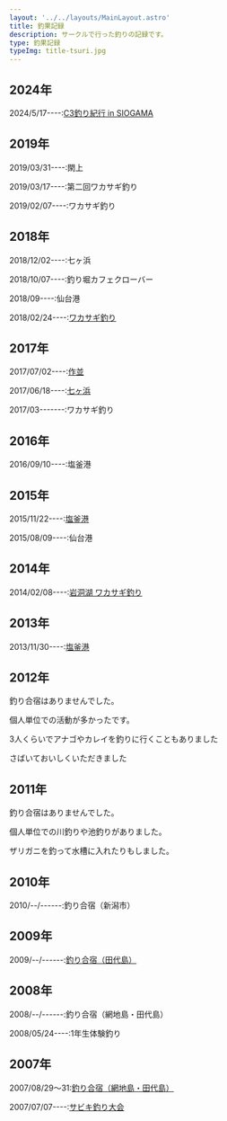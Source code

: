 ```yaml
---
layout: '../../layouts/MainLayout.astro'
title: 釣果記録
description: サークルで行った釣りの記録です。
type: 釣果記録
typeImg: title-tsuri.jpg
---
```


## 2024年

2024/5/17----:[C3釣り紀行 in SIOGAMA](2024/2024_shiogama)

## 2019年

2019/03/31----:閖上

2019/03/17----:第二回ワカサギ釣り

2019/02/07----:ワカサギ釣り

## 2018年

2018/12/02----:七ヶ浜

2018/10/07----:釣り堀カフェクローバー

2018/09----:仙台港

2018/02/24----:[ワカサギ釣り](2018/wakasagi2018)

## 2017年

2017/07/02----:[作並](2017/07.02.sakunami/07.02.sakunami)

2017/06/18----:[七ヶ浜](2017/06.18.shichigahama/06.18.shichigahama)

2017/03-------:ワカサギ釣り

## 2016年

2016/09/10----:塩釜港

## 2015年

2015/11/22----:[塩釜港](2015/11.22.shiogama)

2015/08/09----:仙台港

## 2014年

2014/02/08----:[岩洞湖 ワカサギ釣り](2014/02.08.gandouko/wakasagi_gandouko)

## 2013年

2013/11/30----:[塩釜港](2013/11.30.Shiogama/shiogama)

## 2012年

釣り合宿はありませんでした。

個人単位での活動が多かったです。

3人くらいでアナゴやカレイを釣りに行くこともありました

さばいておいしくいただきました

## 2011年

釣り合宿はありませんでした。

個人単位での川釣りや池釣りがありました。

ザリガニを釣って水槽に入れたりもしました。

## 2010年

2010/--/------:釣り合宿（新潟市）

## 2009年

2009/--/------:[釣り合宿（田代島）](http://outdoor.geocities.jp/jishinkaihp/turi/turigasshuku2009/)

## 2008年

2008/--/------:釣り合宿（網地島・田代島）

2008/05/24----:1年生体験釣り

## 2007年

2007/08/29～31:[釣り合宿（網地島・田代島）](http://outdoor.geocities.jp/jishinkaihp/turi/2007ajisima/)

2007/07/07----:[サビキ釣り大会](http://outdoor.geocities.jp/jishinkaihp/turi/20070707sabiki/)
